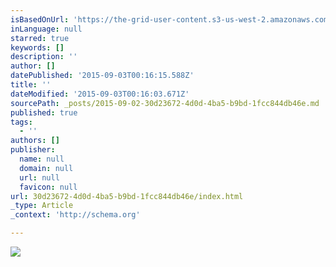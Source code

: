 ```yaml
---
isBasedOnUrl: 'https://the-grid-user-content.s3-us-west-2.amazonaws.com/1aaaf2b0-cc30-4d9f-ace6-1fb879e3ec82.gif'
inLanguage: null
starred: true
keywords: []
description: ''
author: []
datePublished: '2015-09-03T00:16:15.588Z'
title: ''
dateModified: '2015-09-03T00:16:03.671Z'
sourcePath: _posts/2015-09-02-30d23672-4d0d-4ba5-b9bd-1fcc844db46e.md
published: true
tags:
  - ''
authors: []
publisher:
  name: null
  domain: null
  url: null
  favicon: null
url: 30d23672-4d0d-4ba5-b9bd-1fcc844db46e/index.html
_type: Article
_context: 'http://schema.org'

---
```

![](https://the-grid-user-content.s3-us-west-2.amazonaws.com/1aaaf2b0-cc30-4d9f-ace6-1fb879e3ec82.gif)